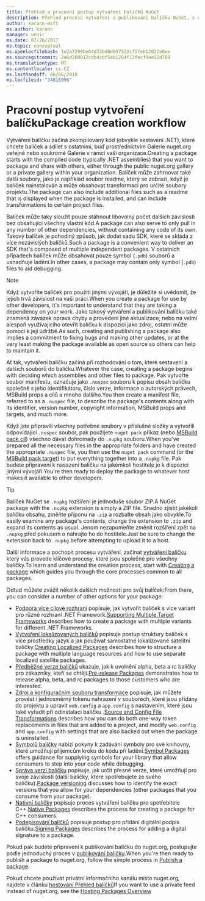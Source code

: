 ```yaml
---
title: Přehled a pracovní postup vytváření balíčků NuGet
description: Přehled procesu vytváření a publikování balíčku NuGet, s odkazy na další konkrétní části procesu.
author: karann-msft
ms.author: karann
manager: unnir
ms.date: 07/26/2017
ms.topic: conceptual
ms.openlocfilehash: 1e2a7299be64d33bd0d697522cf5febb2022e0ee
ms.sourcegitcommit: 2a6d200012cdb4cbf5ab1264f12fecf9ae12d769
ms.translationtype: MT
ms.contentlocale: cs-CZ
ms.lasthandoff: 06/06/2018
ms.locfileid: "34816996"
---
```

# <a name="package-creation-workflow"></a><span data-ttu-id="9fd86-103">Pracovní postup vytvoření balíčku</span><span class="sxs-lookup"><span data-stu-id="9fd86-103">Package creation workflow</span></span>

<span data-ttu-id="9fd86-104">Vytváření balíčku začíná zkompilovaný kód (obvykle sestavení .NET), které chcete balíček a sdílet s ostatními, buď prostřednictvím Galerie nuget.org veřejné nebo soukromé Galerie v rámci vaší organizace.</span><span class="sxs-lookup"><span data-stu-id="9fd86-104">Creating a package starts with the compiled code (typically .NET assemblies) that you want to package and share with others, either through the public nuget.org gallery or a private gallery within your organization.</span></span> <span data-ttu-id="9fd86-105">Balíček může zahrnovat také další soubory, jako je například soubor readme, který se zobrazí, když je balíček nainstalován a může obsahovat transformací pro určité soubory projektu.</span><span class="sxs-lookup"><span data-stu-id="9fd86-105">The package can also include additional files such as a readme that is displayed when the package is installed, and can include transformations to certain project files.</span></span>

<span data-ttu-id="9fd86-106">Balíček může taky sloužit pouze stáhnout libovolný počet dalších závislosti bez obsahující všechny vlastní kód.</span><span class="sxs-lookup"><span data-stu-id="9fd86-106">A package can also serve to only pull in any number of other dependencies, without containing any code of its own.</span></span> <span data-ttu-id="9fd86-107">Takový balíček je pohodlný způsob, jak dodat sadu SDK, které se skládá z více nezávislých balíčků.</span><span class="sxs-lookup"><span data-stu-id="9fd86-107">Such a package is a convenient way to deliver an SDK that's composed of multiple independent packages.</span></span> <span data-ttu-id="9fd86-108">V ostatních případech balíček může obsahovat pouze symbol (`.pdb`) souborů a usnadňuje ladění.</span><span class="sxs-lookup"><span data-stu-id="9fd86-108">In other cases, a package may contain only symbol (`.pdb`) files to aid debugging.</span></span>

> [!Note]
> <span data-ttu-id="9fd86-109">Když vytvoříte balíček pro použití jinými vývojáři, je důležité si uvědomit, že jejich trvá závislost na vaši práci.</span><span class="sxs-lookup"><span data-stu-id="9fd86-109">When you create a package for use by other developers, it's important to understand that they are taking a dependency on your work.</span></span> <span data-ttu-id="9fd86-110">Jako takový vytváření a publikování balíčku také znamená závazek oprava chyby a provedení jiné aktualizace, nebo na velmi alespoň využívajícího otevřít balíčku k dispozici jako zdroj, ostatní může pomoci k její údržbě.</span><span class="sxs-lookup"><span data-stu-id="9fd86-110">As such, creating and publishing a package also implies a commitment to fixing bugs and making other updates, or at the very least making the package available as open source so others can help to maintain it.</span></span>

<span data-ttu-id="9fd86-111">Ať tak, vytváření balíčku začíná při rozhodování o tom, které sestavení a dalších souborů do balíčku.</span><span class="sxs-lookup"><span data-stu-id="9fd86-111">Whatever the case, creating a package begins with deciding which assemblies and other files to package.</span></span> <span data-ttu-id="9fd86-112">Pak vytvořte soubor manifestu, označuje jako `.nuspec` souboru k popisu obsah balíčku společně s jeho identifikátoru, číslo verze, informace o autorských právech, MSBuild props a cílů a mnoho dalšího.</span><span class="sxs-lookup"><span data-stu-id="9fd86-112">You then create a manifest file, referred to as a `.nuspec` file, to describe the package's contents along with its identifier, version number, copyright information, MSBuild props and targets, and much more.</span></span>

<span data-ttu-id="9fd86-113">Když jste připravili všechny potřebné soubory v příslušné složky a vytvořili odpovídající `.nuspec` soubor, pak použijete `nuget pack` příkaz (nebo [MSBuild pack cíl](../reference/msbuild-targets.md)) všechno dávat dohromady do `.nupkg` souboru.</span><span class="sxs-lookup"><span data-stu-id="9fd86-113">When you've prepared all the necessary files in the appropriate folders and have created the appropriate `.nuspec` file, you then use the `nuget pack` command (or the [MSBuild pack target](../reference/msbuild-targets.md)) to put everything together into a `.nupkg` file.</span></span> <span data-ttu-id="9fd86-114">Pak budete připraveni k nasazení balíčku na jakémkoli hostitele je k dispozici jinými vývojáři.</span><span class="sxs-lookup"><span data-stu-id="9fd86-114">You're then ready to deploy the package to whatever host makes it available to other developers.</span></span>

> [!Tip]
> <span data-ttu-id="9fd86-115">Balíček NuGet se `.nupkg` rozšíření je jednoduše soubor ZIP.</span><span class="sxs-lookup"><span data-stu-id="9fd86-115">A NuGet package with the `.nupkg` extension is simply a ZIP file.</span></span> <span data-ttu-id="9fd86-116">Snadno zjistit jakékoli balíčku obsahu, změňte příponu na `.zip` a rozbalte obsah jako obvykle.</span><span class="sxs-lookup"><span data-stu-id="9fd86-116">To easily examine any package's contents, change the extension to `.zip` and expand its contents as usual.</span></span> <span data-ttu-id="9fd86-117">Jenom nezapomeňte změnit rozšíření zpět na `.nupkg` před pokusem o nahrajte ho do hostitele.</span><span class="sxs-lookup"><span data-stu-id="9fd86-117">Just be sure to change the extension back to `.nupkg` before attempting to upload it to a host.</span></span>

<span data-ttu-id="9fd86-118">Další informace a pochopit procesu vytváření, začínat [vytváření balíčku](../create-packages/creating-a-package.md) který vás provede klíčové procesy, které jsou společné pro všechny balíčky.</span><span class="sxs-lookup"><span data-stu-id="9fd86-118">To learn and understand the creation process, start with [Creating a package](../create-packages/creating-a-package.md) which guides you through the core processes common to all packages.</span></span>

<span data-ttu-id="9fd86-119">Odtud můžete zvážit několik dalších možností pro svůj balíček:</span><span class="sxs-lookup"><span data-stu-id="9fd86-119">From there, you can consider a number of other options for your package:</span></span>

- <span data-ttu-id="9fd86-120">[Podpora více cílové rozhraní](../create-packages/supporting-multiple-target-frameworks.md) popisuje, jak vytvořit balíček s více variant pro různé rozhraní .NET Framework.</span><span class="sxs-lookup"><span data-stu-id="9fd86-120">[Supporting Multiple Target Frameworks](../create-packages/supporting-multiple-target-frameworks.md) describes how to create a package with multiple variants for different .NET Frameworks.</span></span>
- <span data-ttu-id="9fd86-121">[Vytvoření lokalizovaných balíčků](../create-packages/creating-localized-packages.md) popisuje postup struktury balíček s více prostředky jazyk a jak používat samostatné lokalizované satelitní balíčky.</span><span class="sxs-lookup"><span data-stu-id="9fd86-121">[Creating Localized Packages](../create-packages/creating-localized-packages.md) describes how to structure a package with multiple language resources and how to use separate localized satellite packages.</span></span>
- <span data-ttu-id="9fd86-122">[Předběžné verze balíčků](../create-packages/prerelease-packages.md) ukazuje, jak k uvolnění alpha, beta a rc balíčky pro zákazníky, kteří se chtějí.</span><span class="sxs-lookup"><span data-stu-id="9fd86-122">[Pre-release Packages](../create-packages/prerelease-packages.md) demonstrates how to release alpha, beta, and rc packages to those customers who are interested.</span></span>
- <span data-ttu-id="9fd86-123">[Zdroj a konfiguračním souboru transformace](../create-packages/source-and-config-file-transformations.md) popisuje, jak můžete provést i jednosměrný tokenu nahrazení v souborech, které jsou přidány do projektu a upravit `web.config` a `app.config` s nastavením, které jsou také vyřadit při odinstalaci balíčku .</span><span class="sxs-lookup"><span data-stu-id="9fd86-123">[Source and Config File Transformations](../create-packages/source-and-config-file-transformations.md) describes how you can do both one-way token replacements in files that are added to a project, and modify `web.config` and `app.config` with settings that are also backed out when the package is uninstalled.</span></span>
- <span data-ttu-id="9fd86-124">[Symbolů balíčky](../create-packages/symbol-packages.md) nabízí pokyny k zadávání symboly pro své knihovny, které umožňují příjemcům kroku do kódu při ladění.</span><span class="sxs-lookup"><span data-stu-id="9fd86-124">[Symbol Packages](../create-packages/symbol-packages.md) offers guidance for supplying symbols for your library that allow consumers to step into your code while debugging.</span></span>
- <span data-ttu-id="9fd86-125">[Správa verzí balíčku](../reference/package-versioning.md) popisuje, jak určit přesné verze, které umožňují pro svoje závislosti (další balíčky, které spotřebujete ze svého balíčku).</span><span class="sxs-lookup"><span data-stu-id="9fd86-125">[Package versioning](../reference/package-versioning.md) discusses how to identify the exact versions that you allow for your dependencies (other packages that you consume from your package).</span></span>
- <span data-ttu-id="9fd86-126">[Nativní balíčky](../create-packages/native-packages.md) popisuje proces vytváření balíčku pro spotřebitele C++.</span><span class="sxs-lookup"><span data-stu-id="9fd86-126">[Native Packages](../create-packages/native-packages.md) describes the process for creating a package for C++ consumers.</span></span>
- <span data-ttu-id="9fd86-127">[Podepisování balíčků](../create-packages/sign-a-package.md) popisuje postup pro přidání digitální podpis balíčku.</span><span class="sxs-lookup"><span data-stu-id="9fd86-127">[Signing Packages](../create-packages/sign-a-package.md) describes the process for adding a digital signature to a package.</span></span>

<span data-ttu-id="9fd86-128">Pokud pak budete připraveni k publikování balíčku do nuget.org, postupujte podle jednoduchý proces v [publikování balíčku](../create-packages/publish-a-package.md).</span><span class="sxs-lookup"><span data-stu-id="9fd86-128">When you're then ready to publish a package to nuget.org, follow the simple process in [Publish a package](../create-packages/publish-a-package.md).</span></span>

<span data-ttu-id="9fd86-129">Pokud chcete používat privátní informačního kanálu místo nuget.org, najdete v článku [hostování Přehled balíčků](../hosting-packages/overview.md)</span><span class="sxs-lookup"><span data-stu-id="9fd86-129">If you want to use a private feed instead of nuget.org, see the [Hosting Packages Overview](../hosting-packages/overview.md)</span></span>
